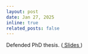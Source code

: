 ```yaml
---
layout: post
date: Jan 27, 2025
inline: true
related_posts: false
---
```


Defended PhD thesis. (<a href='\assets\pdf\phd_final.pdf'> Slides </a>) 
